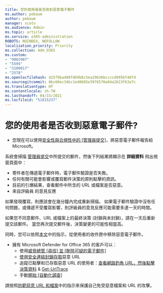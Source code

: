 ```yaml
---
title: 您的使用者是否收到惡意電子郵件
ms.author: pebaum
author: pebaum
manager: scotv
ms.audience: Admin
ms.topic: article
ms.service: o365-administration
ROBOTS: NOINDEX, NOFOLLOW
localization_priority: Priority
ms.collection: Adm_O365
ms.custom:
- "9002907"
- "5594"
- "3100017"
- "2578"
ms.openlocfilehash: 425f9ba488fd69b8c5ea29636bccccd995bf48fd
ms.sourcegitcommit: 8bc60ec34bc1e40685e3976576e04a2623f63a7c
ms.translationtype: HT
ms.contentlocale: zh-TW
ms.lasthandoff: 04/15/2021
ms.locfileid: "51815237"
---
```

# <a name="did-your-users-receive-malicious-email"></a>您的使用者是否收到惡意電子郵件?

- 您現在可以使用[安全性與合規性中的 [管理員提交]](https://sip.protection.office.com/reportsubmission)，將惡意電子郵件報告給 Microsoft。

系統會掃描 [管理員提交](https://sip.protection.office.com/reportsubmission)中所提交的郵件，然後下列結果將顯示在 **詳細資料** 飛出視窗頁面中：

- 寄件者在傳遞電子郵件時，電子郵件驗證是否失敗。
- 任何有關可能會影響或覆寫郵件決策的原則點擊的資訊。
- 目前的引爆結果，查看郵件中所含的 URL 或檔案是否惡意。
- 來自評級員 的意見反應

如果發現覆寫，則應該會在幾分鐘內完成重新掃描。 如果電子郵件驗證中沒有任何問題，或傳遞不受覆寫影響，則評級員的意見反應可能需要多達一天的時間。

如果您不同意郵件、URL 或檔案上的最終決策 (封鎖與未封鎖)，請在一天后重新提交該郵件。 當您再次提交郵件後，決策變更的可能性相當高。

同時，您可以依照[本文](https://docs.microsoft.com/microsoft-365/compliance/search-for-and-delete-messages-in-your-organization)中的指示，從使用者的收件匣中移除惡意電子郵件。

- 擁有 Microsoft Defender for Office 365 的客戶可以：
    - 使用[威脅總管 [尋找] 並 [刪除可疑的電子郵件]](https://docs.microsoft.com/microsoft-365/security/office-365-security/investigate-malicious-email-that-was-delivered)
    - [使用安全連結封鎖存取](https://docs.microsoft.com/microsoft-365/security/office-365-security/atp-safe-links)惡意 URL
    - 追蹤已點擊和已存取惡意 URL 的使用者：[查看網路釣魚 URL，然後點擊決策資料](https://docs.microsoft.com/microsoft-365/security/office-365-security/threat-explorer) & [Get-UrlTrace](https://docs.microsoft.com/powershell/module/exchange/get-urltrace)
    - 手動[開始 [自動化調查]](https://docs.microsoft.com/microsoft-365/security/office-365-security/automated-investigation-response-office)

請按照[防範惡意 URL 和檔案](https://docs.microsoft.com/microsoft-365/security/office-365-security/protect-against-threats)中的指示來保護自己免受惡意檔案和 URL 的攻擊。
